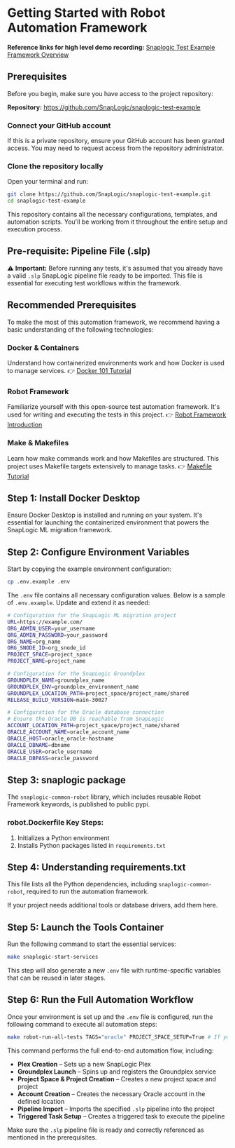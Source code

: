 # Getting Started with Robot Automation Framework

**Reference links for high level demo recording:** [Snaplogic Test Example Framework Overview](https://drive.google.com/file/d/1Ub-bQtmNfL_BiXGMb2k3ocRMGjfn0mhf/view?usp=drive_link)

## Prerequisites

Before you begin, make sure you have access to the project repository:

**Repository:** https://github.com/SnapLogic/snaplogic-test-example

### Connect your GitHub account

If this is a private repository, ensure your GitHub account has been granted access. You may need to request access from the repository administrator.

### Clone the repository locally

Open your terminal and run:

```bash
git clone https://github.com/SnapLogic/snaplogic-test-example.git
cd snaplogic-test-example
```

This repository contains all the necessary configurations, templates, and automation scripts. You'll be working from it throughout the entire setup and execution process.

## Pre-requisite: Pipeline File (.slp)

⚠️ **Important:** Before running any tests, it's assumed that you already have a valid `.slp` SnapLogic pipeline file ready to be imported. This file is essential for executing test workflows within the framework.

## Recommended Prerequisites

To make the most of this automation framework, we recommend having a basic understanding of the following technologies:

### Docker & Containers
Understand how containerized environments work and how Docker is used to manage services.
👉 [Docker 101 Tutorial](https://docs.docker.com/get-started/)

### Robot Framework
Familiarize yourself with this open-source test automation framework. It's used for writing and executing the tests in this project.
👉 [Robot Framework Introduction](https://robotframework.org/)

### Make & Makefiles
Learn how make commands work and how Makefiles are structured. This project uses Makefile targets extensively to manage tasks.
👉 [Makefile Tutorial](https://makefiletutorial.com/)

## Step 1: Install Docker Desktop

Ensure Docker Desktop is installed and running on your system. It's essential for launching the containerized environment that powers the SnapLogic ML migration framework.

## Step 2: Configure Environment Variables

Start by copying the example environment configuration:

```bash
cp .env.example .env
```

The `.env` file contains all necessary configuration values. Below is a sample of `.env.example`. Update and extend it as needed:

```bash
# Configuration for the SnapLogic ML migration project
URL=https://example.com/
ORG_ADMIN_USER=your_username
ORG_ADMIN_PASSWORD=your_password
ORG_NAME=org_name
ORG_SNODE_ID=org_snode_id
PROJECT_SPACE=project_space
PROJECT_NAME=project_name

# Configuration for the SnapLogic Groundplex
GROUNDPLEX_NAME=groundplex_name
GROUNDPLEX_ENV=groundplex_environment_name
GROUNDPLEX_LOCATION_PATH=project_space/project_name/shared
RELEASE_BUILD_VERSION=main-30027

# Configuration for the Oracle database connection
# Ensure the Oracle DB is reachable from SnapLogic
ACCOUNT_LOCATION_PATH=project_space/project_name/shared
ORACLE_ACCOUNT_NAME=oracle_account_name
ORACLE_HOST=oracle_oracle-hostname
ORACLE_DBNAME=dbname
ORACLE_USER=oracle_username
ORACLE_DBPASS=oracle_password
```

## Step 3: snaplogic package

The `snaplogic-common-robot` library, which includes reusable Robot Framework keywords, is published to public pypi.

### robot.Dockerfile Key Steps:

1. Initializes a Python environment
2. Installs Python packages listed in `requirements.txt`

## Step 4: Understanding requirements.txt

This file lists all the Python dependencies, including `snaplogic-common-robot`, required to run the automation framework.

If your project needs additional tools or database drivers, add them here.

## Step 5: Launch the Tools Container

Run the following command to start the essential services:

```bash
make snaplogic-start-services
```

This step will also generate a new `.env` file with runtime-specific variables that can be reused in later stages.

## Step 6: Run the Full Automation Workflow

Once your environment is set up and the `.env` file is configured, run the following command to execute all automation steps:

```bash
make robot-run-all-tests TAGS="oracle" PROJECT_SPACE_SETUP=True # If you already have project space set up ready ignore the argument PROJECT_SPACE_SETUP=True
```

This command performs the full end-to-end automation flow, including:

- **Plex Creation** – Sets up a new SnapLogic Plex
- **Groundplex Launch** – Spins up and registers the Groundplex service
- **Project Space & Project Creation** – Creates a new project space and project
- **Account Creation** – Creates the necessary Oracle account in the defined location
- **Pipeline Import** – Imports the specified `.slp` pipeline into the project
- **Triggered Task Setup** – Creates a triggered task to execute the pipeline

Make sure the `.slp` pipeline file is ready and correctly referenced as mentioned in the prerequisites.